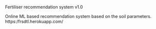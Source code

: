 Fertiliser recommendation system v1.0

Online ML based recommendation system based on the soil parameters.
https:/frsdtl.herokuapp.com/
